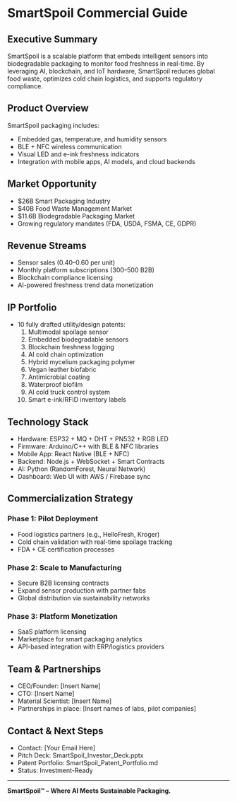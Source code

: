 # SmartSpoil Commercial Guide

## Executive Summary
SmartSpoil is a scalable platform that embeds intelligent sensors into biodegradable packaging to monitor food freshness in real-time. By leveraging AI, blockchain, and IoT hardware, SmartSpoil reduces global food waste, optimizes cold chain logistics, and supports regulatory compliance.

## Product Overview
SmartSpoil packaging includes:
- Embedded gas, temperature, and humidity sensors
- BLE + NFC wireless communication
- Visual LED and e-ink freshness indicators
- Integration with mobile apps, AI models, and cloud backends

## Market Opportunity
- $26B Smart Packaging Industry
- $40B Food Waste Management Market
- $11.6B Biodegradable Packaging Market
- Growing regulatory mandates (FDA, USDA, FSMA, CE, GDPR)

## Revenue Streams
- Sensor sales ($0.40–$0.60 per unit)
- Monthly platform subscriptions ($300–$500 B2B)
- Blockchain compliance licensing
- AI-powered freshness trend data monetization

## IP Portfolio
- 10 fully drafted utility/design patents:
  1. Multimodal spoilage sensor
  2. Embedded biodegradable sensors
  3. Blockchain freshness logging
  4. AI cold chain optimization
  5. Hybrid mycelium packaging polymer
  6. Vegan leather biofabric
  7. Antimicrobial coating
  8. Waterproof biofilm
  9. AI cold truck control system
  10. Smart e-ink/RFID inventory labels

## Technology Stack
- Hardware: ESP32 + MQ + DHT + PN532 + RGB LED
- Firmware: Arduino/C++ with BLE & NFC libraries
- Mobile App: React Native (BLE + NFC)
- Backend: Node.js + WebSocket + Smart Contracts
- AI: Python (RandomForest, Neural Network)
- Dashboard: Web UI with AWS / Firebase sync

## Commercialization Strategy
### Phase 1: Pilot Deployment
- Food logistics partners (e.g., HelloFresh, Kroger)
- Cold chain validation with real-time spoilage tracking
- FDA + CE certification processes

### Phase 2: Scale to Manufacturing
- Secure B2B licensing contracts
- Expand sensor production with partner fabs
- Global distribution via sustainability networks

### Phase 3: Platform Monetization
- SaaS platform licensing
- Marketplace for smart packaging analytics
- API-based integration with ERP/logistics providers

## Team & Partnerships
- CEO/Founder: [Insert Name]
- CTO: [Insert Name]
- Material Scientist: [Insert Name]
- Partnerships in place: [Insert names of labs, pilot companies]

## Contact & Next Steps
- Contact: [Your Email Here]
- Pitch Deck: SmartSpoil_Investor_Deck.pptx
- Patent Portfolio: SmartSpoil_Patent_Portfolio.md
- Status: Investment-Ready

---

**SmartSpoil™ – Where AI Meets Sustainable Packaging.**
